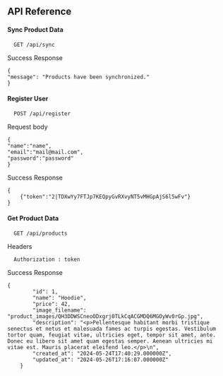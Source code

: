 ## API Reference

#### Sync Product Data

```
  GET /api/sync
```

Success Response

```
{
"message": "Products have been synchronized."
}
```


#### Register User

```
  POST /api/register
```

Request body

```
{
"name":"name",
"email":"mail@mail.com",
"password":"password"
}
```

Success Response

```
{
    {"token":"2|TDXwYy7FTJp7KEQpyGvRXvyNT5vMHGpAjS6l5wFv"}
}
```

#### Get Product Data

```
  GET /api/products
```
Headers

```
  Authorization : token 
```

Success Response

```
{
        "id": 1,
        "name": "Hoodie",
        "price": 42,
        "image_filename": "product_images/QH3DDWSCneoODxgrj0TLkCqACGMDQ6MGOyWv0rGp.jpg",
        "description": "<p>Pellentesque habitant morbi tristique senectus et netus et malesuada fames ac turpis egestas. Vestibulum tortor quam, feugiat vitae, ultricies eget, tempor sit amet, ante. Donec eu libero sit amet quam egestas semper. Aenean ultricies mi vitae est. Mauris placerat eleifend leo.</p>\n",
        "created_at": "2024-05-24T17:40:29.000000Z",
        "updated_at": "2024-05-26T17:16:07.000000Z"
    }
```
